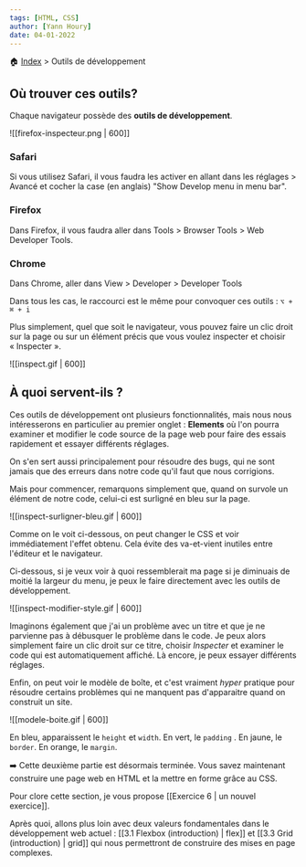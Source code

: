 ```yaml
---
tags: [HTML, CSS]
author: [Yann Houry]
date: 04-01-2022
---
```


🏠 [Index](https://github.com/YannHY/html-css-js/blob/main/index.md) > Outils de développement

## Où trouver ces outils?
Chaque navigateur possède des **outils de développement**.

![[firefox-inspecteur.png | 600]]
### Safari
Si vous utilisez Safari, il vous faudra les activer en allant dans les réglages > Avancé et cocher la case (en anglais) "Show Develop menu in menu bar". 

### Firefox
Dans Firefox, il vous faudra aller dans Tools > Browser Tools > Web Developer Tools.

### Chrome
Dans Chrome, aller dans View > Developer > Developer Tools

Dans tous les cas, le raccourci est le même pour convoquer ces outils : `⌥ + ⌘ + i`

Plus simplement, quel que soit le navigateur, vous pouvez faire un clic droit sur la page ou sur un élément précis que vous voulez inspecter et choisir « Inspecter ».

![[inspect.gif | 600]]

## À quoi servent-ils ?
Ces outils de développement ont plusieurs fonctionnalités, mais nous nous intéresserons en particulier au premier onglet : **Elements** où l'on pourra examiner et modifier le code source de la page web pour faire des essais rapidement et essayer différents réglages.

On s'en sert aussi principalement pour résoudre des bugs, qui ne sont jamais que des erreurs dans notre code qu'il faut que nous corrigions.

Mais pour commencer, remarquons simplement que, quand on survole un élément de notre code, celui-ci est surligné en bleu sur la page.

![[inspect-surligner-bleu.gif | 600]]

Comme on le voit ci-dessous, on peut changer le CSS et voir immédiatement l'effet obtenu. Cela évite des va-et-vient inutiles entre l'éditeur et le navigateur.

Ci-dessous, si je veux voir à quoi ressemblerait ma page si je diminuais de moitié la largeur du menu, je peux le faire directement avec les outils de développement.

![[inspect-modifier-style.gif | 600]]

Imaginons également que j'ai un problème avec un titre et que je ne parvienne pas à débusquer le problème dans le code. Je peux alors simplement faire un clic droit sur ce titre, choisir *Inspecter* et examiner le code qui est automatiquement affiché. Là encore, je peux essayer différents réglages.

Enfin, on peut voir le modèle de boîte, et c'est vraiment *hyper* pratique pour résoudre certains problèmes qui ne manquent pas d'apparaitre quand on construit un site.

![[modele-boite.gif | 600]]

En bleu, apparaissent le `height` et `width`. En vert, le `padding` . En jaune, le `border`. En orange, le `margin`.

➡️ Cette deuxième partie est désormais terminée. Vous savez maintenant construire une page web en HTML et la mettre en forme grâce au CSS. 

Pour clore cette section, je vous propose [[Exercice 6 | un nouvel exercice]].

Après quoi, allons plus loin avec deux valeurs fondamentales dans le développement web actuel : [[3.1 Flexbox (introduction) | flex]] et [[3.3 Grid (introduction) | grid]] qui nous permettront de construire des mises en page complexes.

